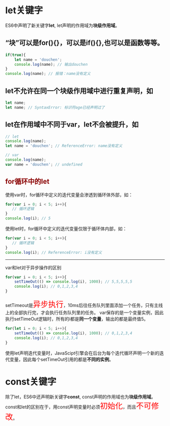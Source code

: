 # let关键字
ES6中声明了新关键字**let**, let声明的作用域为**块级作用域**。
## “块”可以是for(){}，可以是if(){},也可以是函数等等。
```Javascript
if(true){
    let name = 'douchen';
    console.log(name); // 输出douchen
}
console.log(name); // 报错：name没有定义
```

## let不允许在同一个块级作用域中进行重复声明，如
```JavaScript
let name;
let name; // SyntaxError: 标识符age已经声明过了
```

## let在作用域中不同于var，let不会被提升，如
```JavaScript
// let
console.log(name);
let name = 'douchen'; // ReferenceError: name没有定义

// var
console.log(name);
var name = 'douchen'; // undefined
```

## <font color=#8B0000>for循环中的let</font>
使用var时，for循环中定义的迭代变量会渗透到循环体外部，如：
```JavaScript
for(var i = 0; i < 5; i++){
   // 循环逻辑
}
console.log(i); // 5
```
使用let时，for循环中定义的迭代变量仅限于循环体内部，如：
```JavaScript
for(var i = 0; i < 5; i++){
   // 循环逻辑
}
console.log(i); // ReferenceError: i没有定义
```
---
var和let对于异步操作的区别
```JavaScript
for(var i = 0; i < 5; i++){
    setTimeOut(() => console.log(i), 1000); // 5,5,5,5,5 
    console.log(i); // 0,1,2,3,4
}
```
setTimeout是<font color='red' size=5>异步执行</font>，10ms后往任务队列里面添加一个任务，只有主线上的全部执行完，才会执行任务队列里的任务。
var保存的是一个变量实例，因此执行setTimeOut逻辑时，所有的i都是**同一个变量**，输出的都是最终值5。

```JavaScript
for(let i = 0; i < 5; i++){
    setTimeOut(() => console.log(i), 1000); // 0,1,2,3,4 
    console.log(i); // 0,1,2,3,4
}
```
使用let声明迭代变量时，JavaScipt引擎会在后台为每个迭代循环声明一个新的迭代变量，因此每个setTimeOut引用的都是**不同的实例**。

# const关键字
除了let，ES6中还声明新关键字**const**, const声明的作用域也为**块级作用域**。
const和let的区别在于，用const声明变量时必须<font color='red' size=5>初始化</font>，而且<font color='red' size=5>不可修改</font>。